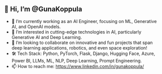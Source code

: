 ## 👋 Hi, I’m @GunaKoppula

- 🔭 I’m currently working as an AI Engineer, focusing on ML, Generative AI, and OpenAI models.
- 👀 I’m interested in cutting-edge technologies in AI, particularly Generative AI and Deep Learning.
- 👯 I’m looking to collaborate on innovative and fun projects that span deep learning applications, robotics, and even space exploration!
- 🛠️ Tech Stack: Python, PyTorch, Flask, Django, Hugging Face, Azure, Power BI, LLMs, ML, NLP, Deep Learning, Prompt Engineering.
- 📫 How to reach me: https://www.linkedin.com/in/gunakoppula/
